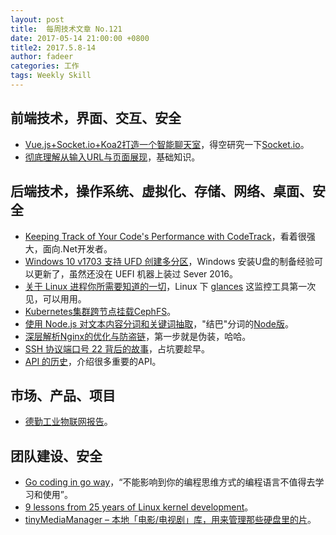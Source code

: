 ```yaml
---
layout: post
title:  每周技术文章 No.121
date: 2017-05-14 21:00:00 +0800
title2: 2017.5.8-14
author: fadeer
categories: 工作
tags: Weekly Skill
---
```


前端技术，界面、交互、安全
----
* [Vue.js+Socket.io+Koa2打造一个智能聊天室](https://segmentfault.com/a/1190000009369312)，得空研究一下[Socket.io](https://github.com/socketio/socket.io)。
* [彻底理解从输入URL与页面展现](https://segmentfault.com/a/1190000009353010)，基础知识。

后端技术，操作系统、虚拟化、存储、网络、桌面、安全
----
* [Keeping Track of Your Code's Performance with CodeTrack](https://channel9.msdn.com/coding4fun/blog/Keeping-Track-of-Your-Codes-Preformance-with-CodeTrack)，看着很强大，面向.Net开发者。
* [Windows 10 v1703 支持 UFD 创建多分区](http://goxia.maytide.net/read.php/1833.htm)，Windows 安装U盘的制备经验可以更新了，虽然还没在 UEFI 机器上装过 Sever 2016。
* [关于 Linux 进程你所需要知道的一切](http://www.codeceo.com/article/everything-about-linux.html)，Linux 下 [glances](https://nicolargo.github.io/glances/) 这监控工具第一次见，可以用用。
* [Kubernetes集群跨节点挂载CephFS](http://tonybai.com/2017/05/08/mount-cephfs-acrossing-nodes-in-kubernetes-cluster)。
* [使用 Node.js 对文本内容分词和关键词抽取](https://www.h5jun.com/post/segment-with-nodejs.html)，"结巴"分词的[Node版](https://github.com/yanyiwu/nodejieba)。
* [深层解析Nginx的优化与防盗链](http://zpf666.blog.51cto.com/11248677/1922789)，第一步就是伪装，哈哈。
* [SSH 协议端口号 22 背后的故事](https://linux.cn/article-8476-1.html)，占坑要趁早。
* [API 的历史](http://www.jianshu.com/p/69726b1ed378)，介绍很多重要的API。

市场、产品、项目
----
* [德勤工业物联网报告](http://zhidx.com/p/82149.html)。

团队建设、安全
----
* [Go coding in go way](http://tonybai.com/2017/04/20/go-coding-in-go-way/)，“不能影响到你的编程思维方式的编程语言不值得去学习和使用”。
* [9 lessons from 25 years of Linux kernel development](https://opensource.com/article/16/12/yearbook-9-lessons-25-years-linux-kernel-development)。
* [tinyMediaManager – 本地「电影/电视剧」库，用来管理那些硬盘里的片](http://www.appinn.com/tinymediamanager/)。


